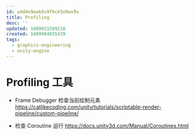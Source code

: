 ```yaml
---
id: u4d4n9owk8x9f6ck5o0wx9x
title: Profiling
desc: ''
updated: 1689921589210
created: 1689904655439
tags:
  - graphics-engineering
  - unity-engine
---
```


# Profiling 工具

- Frame Debugger 检查当前绘制元素
https://catlikecoding.com/unity/tutorials/scriptable-render-pipeline/custom-pipeline/

- 检查 Coroutine 运行 https://docs.unity3d.com/Manual/Coroutines.html